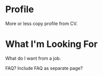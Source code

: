 # Profile
More or less copy profile from CV.

# What I'm Looking For
What do I want from a job.

FAQ? Include FAQ as separate page?
